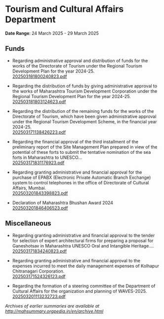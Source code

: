 # Tourism and Cultural Affairs Department

**Date Range**: 24 March 2025 - 29 March 2025


## Funds
- Regarding administrative approval and distribution of funds for the works of the Directorate of Tourism under the Regional Tourism Development Plan for the year 2024-25.\
  [202503181800240823.pdf](https://gr.maharashtra.gov.in/Site/Upload/Government%20Resolutions/English/202503181800240823.pdf)

- Regarding the distribution of funds by giving administrative approval to the works of Maharashtra Tourism Development Corporation under the Regional Tourism Development Plan for the year 2024-25.\
  [202503181803124623.pdf](https://gr.maharashtra.gov.in/Site/Upload/Government%20Resolutions/English/202503181803124623.pdf)

- Regarding the distribution of the remaining funds for the works of the Directorate of Tourism, which have been given administrative approval under the Regional Tourism Development Scheme, in the financial year 2024-25.\
  [202503171138426223.pdf](https://gr.maharashtra.gov.in/Site/Upload/Government%20Resolutions/English/202503171138426223.pdf)

- Regarding the financial approval of the third installment of the preliminary report of the Site Management Plan prepared in view of the potential of these forts to submit the tentative nomination of the sea forts in Maharashtra to UNESCO...\
  [202503171831176923.pdf](https://gr.maharashtra.gov.in/Site/Upload/Government%20Resolutions/English/202503171831176923....pdf)

- Regarding granting administrative and financial approval for the purchase of EPABX (Electronic Private Automatic Branch Exchange) system to control telephones in the office of Directorate of Cultural Affairs, Mumbai.\
  [202503201843398823.pdf](https://gr.maharashtra.gov.in/Site/Upload/Government%20Resolutions/English/202503201843398823.pdf)

- Declaration of Maharashtra Bhushan Award 2024\
  [202503201846406523.pdf](https://gr.maharashtra.gov.in/Site/Upload/Government%20Resolutions/English/202503201846406523.pdf)

## Miscellaneous
- Regarding granting administrative and financial approval to the tender for selection of expert architectural firms for preparing a proposal for Ganeshotsav in Maharashtra UNESCO Oral and Intangible Heritage....\
  [202503171834240823.pdf](https://gr.maharashtra.gov.in/Site/Upload/Government%20Resolutions/English/202503171834240823.pdf)

- Regarding granting administrative and financial approval to the expenses incurred to meet the daily management expenses of Kolhapur Chitranagari Corporation.\
  [202503171524326123.pdf](https://gr.maharashtra.gov.in/Site/Upload/Government%20Resolutions/English/202503171524326123.pdf)

- Regarding the formation of a steering committee of the Department of Cultural Affairs for the organization and planning of WAVES-2025.\
  [202503201113232723.pdf](https://gr.maharashtra.gov.in/Site/Upload/Government%20Resolutions/English/202503201113232723...pdf)


*Archives of earlier summaries are available at http://mahsummary.orgpedia.in/en/archive.html*